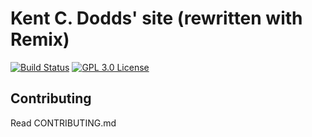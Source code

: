 # Kent C. Dodds' site (rewritten with Remix)

[![Build Status][build-badge]][build]
[![GPL 3.0 License][license-badge]][license]

## Contributing

Read CONTRIBUTING.md

<!-- prettier-ignore-start -->
[build-badge]: https://img.shields.io/github/workflow/status/kentcdodds/kentcdodds.com/pipeline?logo=github&style=flat-square
[build]: https://github.com/kentcdodds/kentcdodds.com/actions?query=workflow%3Apipeline
[license-badge]: https://img.shields.io/badge/license-GPL%203.0%20License-blue.svg?style=flat-square
[license]: https://github.com/kentcdodds/kentcdodds.com/blob/main/LICENSE.md
<!-- prettier-ignore-end -->
